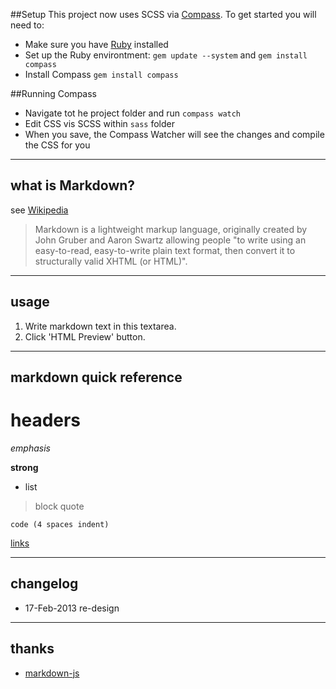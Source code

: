 ##Setup
This project now uses SCSS via [Compass](http://compass-style.org).
To get started you will need to:
* Make sure you have [Ruby](https://www.ruby-lang.org/en/installation/) installed
* Set up the Ruby environtment: `gem update --system` and `gem install compass`
* Install Compass `gem install compass`

##Running Compass
* Navigate tot he project folder and run `compass watch`
* Edit CSS vis SCSS within `sass` folder
* When you save, the Compass Watcher will see the changes and compile the CSS for you


----
## what is Markdown?
see [Wikipedia](http://en.wikipedia.org/wiki/Markdown)

> Markdown is a lightweight markup language, originally created by John Gruber and Aaron Swartz allowing people "to write using an easy-to-read, easy-to-write plain text format, then convert it to structurally valid XHTML (or HTML)".

----
## usage
1. Write markdown text in this textarea.
2. Click 'HTML Preview' button.

----
## markdown quick reference
# headers

*emphasis*

**strong**

* list

>block quote

    code (4 spaces indent)
[links](http://wikipedia.org)

----
## changelog
* 17-Feb-2013 re-design

----
## thanks
* [markdown-js](https://github.com/evilstreak/markdown-js)
